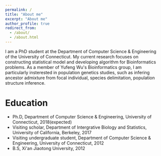 ```yaml
---
permalink: /
title: "About me"
excerpt: "About me"
author_profile: true
redirect_from: 
  - /about/
  - /about.html
---
```


I am a PhD student at the Department of Computer Science & Engineering of the University of Connecticut. My current research focuses on constructing statistical model and developing algorithm for Bioinformatics problems. As a member of Yufeng Wu's Bioinformatics group, I am particularly insterested in population genetics studies, such as infering ancestor admixture from focal individual, species delimitation, population structure inference.

Education
======

* Ph.D, Department of Computer Science & Engineering, University of Connecticut, 2018(expected)
* Visiting scholar, Department of Intergrative Biology and Statistics, University of California, Berkeley, 2017
* Visiting undergraduate student, Department of Computer Science & Engineering, University of Connecticut, 2012
* B.S, Xi'an Jiaotong University, 2012

